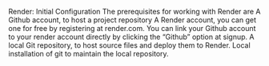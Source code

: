 Render: Initial Configuration
The prerequisites for working with Render are
A Github account, to host a project repository
A Render account, you can get one for free by registering at render.com. You can link your Github account to your render account directly by clicking the “Github” option at signup.
A local Git repository, to host source files and deploy them to Render.
Local installation of git to maintain the local repository.
